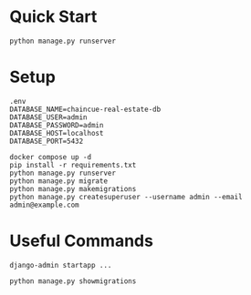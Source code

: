 # Quick Start

````
python manage.py runserver
````

# Setup

```
.env
DATABASE_NAME=chaincue-real-estate-db
DATABASE_USER=admin
DATABASE_PASSWORD=admin
DATABASE_HOST=localhost
DATABASE_PORT=5432
```

```
docker compose up -d
pip install -r requirements.txt
python manage.py runserver
python manage.py migrate
python manage.py makemigrations
python manage.py createsuperuser --username admin --email admin@example.com
```

# Useful Commands

```
django-admin startapp ...
```

```
python manage.py showmigrations
```


